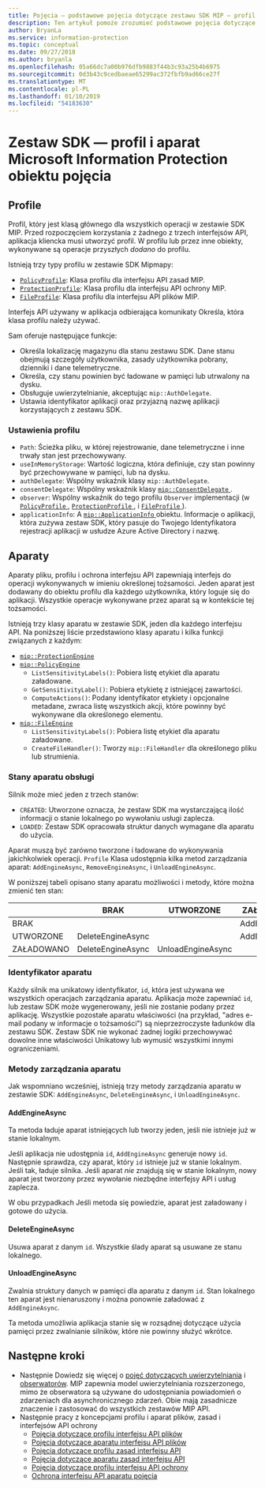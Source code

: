 ```yaml
---
title: Pojęcia — podstawowe pojęcia dotyczące zestawu SDK MIP — profil i aparatu
description: Ten artykuł pomoże zrozumieć podstawowe pojęcia dotyczące zestawu SDK, o nazwie profilu i silnika, które są tworzone podczas inicjowania aplikacji.
author: BryanLa
ms.service: information-protection
ms.topic: conceptual
ms.date: 09/27/2018
ms.author: bryanla
ms.openlocfilehash: 05a66dc7a00b976dfb9883f44b3c93a25b4b6975
ms.sourcegitcommit: 0d3b43c9cedbaeae65299ac372fbfb9ad66ce27f
ms.translationtype: MT
ms.contentlocale: pl-PL
ms.lasthandoff: 01/10/2019
ms.locfileid: "54183630"
---
```

# <a name="microsoft-information-protection-sdk---profile-and-engine-object-concepts"></a>Zestaw SDK — profil i aparat Microsoft Information Protection obiektu pojęcia

## <a name="profiles"></a>Profile

Profil, który jest klasą głównego dla wszystkich operacji w zestawie SDK MIP. Przed rozpoczęciem korzystania z żadnego z trzech interfejsów API, aplikacja kliencka musi utworzyć profil. W profilu lub przez inne obiekty, wykonywane są operacje przyszłych *dodano* do profilu.

Istnieją trzy typy profilu w zestawie SDK Mipmapy:

- [`PolicyProfile`](reference/class_mip_policyprofile.md): Klasa profilu dla interfejsu API zasad MIP.
- [`ProtectionProfile`](reference/class_mip_protectionprofile.md): Klasa profilu dla interfejsu API ochrony MIP.
- [`FileProfile`](reference/class_mip_fileprofile.md): Klasa profilu dla interfejsu API plików MIP.

Interfejs API używany w aplikacja odbierająca komunikaty Określa, która klasa profilu należy używać.

Sam oferuje następujące funkcje:

- Określa lokalizację magazynu dla stanu zestawu SDK. Dane stanu obejmują szczegóły użytkownika, zasady użytkownika pobrany, dzienniki i dane telemetryczne.
- Określa, czy stanu powinien być ładowane w pamięci lub utrwalony na dysku.
- Obsługuje uwierzytelnianie, akceptując `mip::AuthDelegate`.
- Ustawia identyfikator aplikacji oraz przyjazną nazwę aplikacji korzystających z zestawu SDK.

### <a name="profile-settings"></a>Ustawienia profilu

- `Path`: Ścieżka pliku, w której rejestrowanie, dane telemetryczne i inne trwały stan jest przechowywany.
- `useInMemoryStorage`: Wartość logiczna, która definiuje, czy stan powinny być przechowywane w pamięci, lub na dysku.
- `authDelegate`: Wspólny wskaźnik klasy `mip::AuthDelegate`. 
- `consentDelegate`: Wspólny wskaźnik klasy [ `mip::ConsentDelegate` ](reference/class_consentdelegate.md). 
- `observer`: Wspólny wskaźnik do tego profilu `Observer` implementacji (w [ `PolicyProfile` ](reference/class_mip_policyprofile_observer.md), [ `ProtectionProfile` ](reference/class_mip_protectionprofile_observer.md), i [ `FileProfile` ](reference/class_mip_fileprofile_observer.md)).
- `applicationInfo`: A [ `mip::ApplicationInfo` ](reference/mip-enums-and-structs.md#structures) obiektu. Informacje o aplikacji, która zużywa zestaw SDK, który pasuje do Twojego Identyfikatora rejestracji aplikacji w usłudze Azure Active Directory i nazwę.

## <a name="engines"></a>Aparaty

Aparaty pliku, profilu i ochrona interfejsu API zapewniają interfejs do operacji wykonywanych w imieniu określonej tożsamości. Jeden aparat jest dodawany do obiektu profilu dla każdego użytkownika, który loguje się do aplikacji. Wszystkie operacje wykonywane przez aparat są w kontekście tej tożsamości.

Istnieją trzy klasy aparatu w zestawie SDK, jeden dla każdego interfejsu API. Na poniższej liście przedstawiono klasy aparatu i kilka funkcji związanych z każdym:

- [`mip::ProtectionEngine`](reference/class_mip_protectionengine.md)
- [`mip::PolicyEngine`](reference/class_mip_policyengine.md)
  - `ListSensitivityLabels()`: Pobiera listę etykiet dla aparatu załadowane.
  - `GetSensitivityLabel()`: Pobiera etykietę z istniejącej zawartości.
  - `ComputeActions()`: Podany identyfikator etykiety i opcjonalne metadane, zwraca listę wszystkich akcji, które powinny być wykonywane dla określonego elementu.
- [`mip::FileEngine`](reference/class_mip_fileengine.md)
  - `ListSensitivityLabels()`: Pobiera listę etykiet dla aparatu załadowane.
  - `CreateFileHandler()`: Tworzy `mip::FileHandler` dla określonego pliku lub strumienia.

### <a name="engine-states"></a>Stany aparatu obsługi

Silnik może mieć jeden z trzech stanów:

- `CREATED`: Utworzone oznacza, że zestaw SDK ma wystarczającą ilość informacji o stanie lokalnego po wywołaniu usługi zaplecza.
- `LOADED`: Zestaw SDK opracowała struktur danych wymagane dla aparatu do użycia.

Aparat muszą być zarówno tworzone i ładowane do wykonywania jakichkolwiek operacji. `Profile` Klasa udostępnia kilka metod zarządzania aparat: `AddEngineAsync`, `RemoveEngineAsync`, i `UnloadEngineAsync`.

W poniższej tabeli opisano stany aparatu możliwości i metody, które można zmienić ten stan:

|         | BRAK              | UTWORZONE           | ZAŁADOWANO         |
|---------|-------------------|-------------------|----------------|
| BRAK    |                   |                   | AddEngineAsync |
| UTWORZONE | DeleteEngineAsync |                   | AddEngineAsync |
| ZAŁADOWANO  | DeleteEngineAsync | UnloadEngineAsync |                |

### <a name="engine-id"></a>Identyfikator aparatu

Każdy silnik ma unikatowy identyfikator, `id`, która jest używana we wszystkich operacjach zarządzania aparatu. Aplikacja może zapewniać `id`, lub zestaw SDK może wygenerowany, jeśli nie zostanie podany przez aplikację. Wszystkie pozostałe aparatu właściwości (na przykład, "adres e-mail podany w informacje o tożsamości") są nieprzezroczyste ładunków dla zestawu SDK. Zestaw SDK nie wykonać żadnej logiki przechowywać dowolne inne właściwości Unikatowy lub wymusić wszystkimi innymi ograniczeniami.

### <a name="engine-management-methods"></a>Metody zarządzania aparatu

Jak wspomniano wcześniej, istnieją trzy metody zarządzania aparatu w zestawie SDK: `AddEngineAsync`, `DeleteEngineAsync`, i `UnloadEngineAsync`.

#### <a name="addengineasync"></a>AddEngineAsync

Ta metoda ładuje aparat istniejących lub tworzy jeden, jeśli nie istnieje już w stanie lokalnym.

Jeśli aplikacja nie udostępnia `id`, `AddEngineAsync` generuje nowy `id`. Następnie sprawdza, czy aparat, który `id` istnieje już w stanie lokalnym. Jeśli tak, ładuje silnika. Jeśli aparat *nie* znajdują się w stanie lokalnym, nowy aparat jest tworzony przez wywołanie niezbędne interfejsy API i usług zaplecza.

W obu przypadkach Jeśli metoda się powiedzie, aparat jest załadowany i gotowe do użycia.

#### <a name="deleteengineasync"></a>DeleteEngineAsync

Usuwa aparat z danym `id`. Wszystkie ślady aparat są usuwane ze stanu lokalnego.

#### <a name="unloadengineasync"></a>UnloadEngineAsync

Zwalnia struktury danych w pamięci dla aparatu z danym `id`. Stan lokalnego ten aparat jest nienaruszony i można ponownie załadować z `AddEngineAsync`.

Ta metoda umożliwia aplikacja stanie się w rozsądnej dotyczące użycia pamięci przez zwalnianie silników, które nie powinny służyć wkrótce.

## <a name="next-steps"></a>Następne kroki

- Następnie Dowiedz się więcej o [pojęć dotyczących uwierzytelniania](concept-authentication-cpp.md) i [obserwatorów](concept-async-observers.md). MIP zapewnia model uwierzytelniania rozszerzonego, mimo że obserwatora są używane do udostępniania powiadomień o zdarzeniach dla asynchronicznego zdarzeń. Obie mają zasadnicze znaczenie i zastosować do wszystkich zestawów MIP API.
- Następnie pracy z koncepcjami profilu i aparat plików, zasad i interfejsów API ochrony
  - [Pojęcia dotyczące profilu interfejsu API plików](concept-profile-engine-file-profile-cpp.md)
  - [Pojęcia dotyczące aparatu interfejsu API plików](concept-profile-engine-file-engine-cpp.md)
  - [Pojęcia dotyczące profilu zasad interfejsu API](concept-profile-engine-file-profile-cpp.md)
  - [Pojęcia dotyczące aparatu zasad interfejsu API](concept-profile-engine-file-engine-cpp.md)
  - [Pojęcia dotyczące profilu interfejsu API ochrony](concept-profile-engine-file-profile-cpp.md)
  - [Ochrona interfejsu API aparatu pojęcia](concept-profile-engine-file-engine-cpp.md)  
